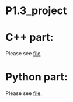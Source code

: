 # P1.3_project



# C++ part:

Please see [file](./c++/)

# Python part:

Please see [file](./python/exam_solution.py).

